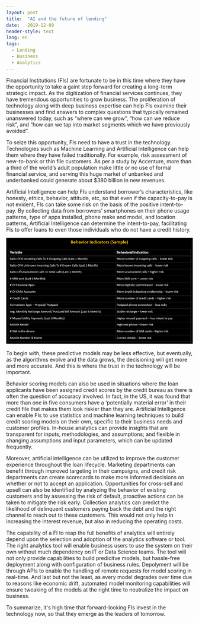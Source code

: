 ```yaml
---
layout: post
title:  "AI and the future of lending"
date:   2019-12-09
header-style: text
lang: en
tags:
  - Lending
  - Business
  - Analytics
---
```

Financial Institutions (FIs) are fortunate to be in this time where they have the opportunity to take a gaint step forward for creating a long-term strategic impact. As the digitization of financial services continues, they have tremendous opportunities to grow business. 
The proliferation of technology along with deep business expertise can help FIs examine their businesses and find answers to complex questions that typically remained unanswered today, such as “where can we grow”, “how can we reduce risk”, and “how can we tap into market segments which we have previously avoided”.

To seize this opportunity, FIs need to have a trust in the technology. Technologies such as Machine Learning and Artificial Intelligence  can help them where they have failed traditionally. For example, risk assessment of new-to-bank or thin file customers. As per a study by Accenture, more than a third of the world’s adult population make little or no use of formal financial service, and serving this huge market of unbanked and underbanked could generate about $380 billion in new revenues.

Artificial Intelligence can help FIs understand borrower’s characteristics, like honesty, ethics, behavior, attitude, etc, so that even if the capacity-to-pay is not evident, FIs can take some risk on the basis of the positive intent-to-pay. By collecting data from borrowers’ smartphones on their phone usage patterns, type of apps installed, phone make and model, and location patterns, Artificial Intelligence can determine the intent-to-pay, facilitating FIs to offer loans to even those individuals who do not have a credit history. 

![Behavior Indicators (Sample)](https://github.com/gargsaar/iStandpoint/blob/gh-pages/assets/images/behavior_indicators.PNG)

To begin with, these predictive models may be less effective, but eventually, as the algorithms evolve and the data grows, the decisioning will get more and more accurate. And this is where the trust in the technology will be important.

Behavior scoring models can also be used in situations where the loan applicants have been assigned credit scores by the credit bureau as there is often the question of accuracy involved. In fact, in the US, it was found that more than one in five consumers have a ‘potentially material error’ in their credit file that makes them look riskier than they are. Artificial Intelligence can enable FIs to use statistics and machine learning techniques to build credit scoring models on their own, specific to their business needs and customer profiles. In-house analytics can provide insights that are transparent for inputs, methodologies, and assumptions; and flexible in changing assumptions and input parameters, which can be updated frequently.

Moreover, artificial intelligence can be utilized to improve the customer experience throughout the loan lifecycle. Marketing departments can benefit through improved targeting in their campaigns, and credit risk departments can create scorecards to make more informed decisions on whether or not to accept an application. Opportunities for cross-sell and upsell can also be identified by analyzing the behavior of existing customers and by assessing the risk of default, proactive actions can be taken to mitigate the risk early. Collection analytics can predict the likelihood of delinquent customers paying back the debt and the right channel to reach out to these customers. This would not only help in increasing the interest revenue, but also in reducing the operating costs.

The capability of a FI to reap the full benefits of analytics will entirely depend upon the selection and adoption of the analytics software or tool. The right analytics tool will enable business users to use the system on their own without much dependency on IT or Data Science teams. The tool will not only provide capabilities to build predicitve models, but hassle-free deployment along with configuration of business rules. Depolyment will be through APIs to enable the handling of remote requests for model scoring in real-time. And last but not the least, as every model degrades over time due to reasons like economic drift, automated model monitoring capabilities will ensure tweaking of the models at the right time to neutralize the impact on business.

To summarize, it's high time that forward-looking FIs invest in the technology now, so that they emerge as the leaders of tomorrow.
